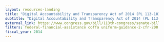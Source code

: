 ```yaml
---
layout: resources-landing
title: "Digital Accountability and Transparency Act of 2014 (PL 113-101)"
subtitle: "Digital Accountability and Transparency Act of 2014 (PL 113-101)"
external_link: https://www.congress.gov/bill/113th-congress/senate-bill/994
filters: federal-financial-assistance coffa uniform-guidance-2-cfr-200 legislation congress 2014
fiscal_year: 2014
---
```

